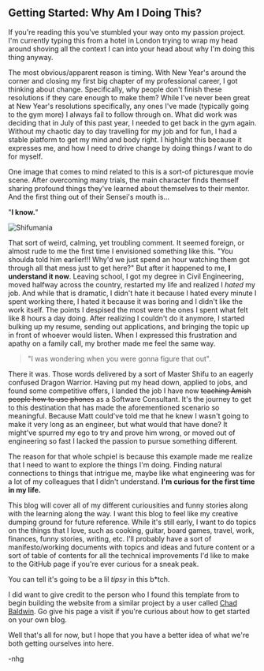 ## Getting Started: Why Am I Doing This?

If you're reading this you've stumbled your way onto my passion project. I'm currently typing this from a hotel in London trying to wrap my head around shoving all the context I can into your head about why I'm doing this thing anyway.

The most obvious/apparent reason is timing. With New Year's around the corner and closing my first big chapter of my professional career, I got thinking about change. Specifically, why people don't finish these resolutions if they care enough to make them? While I've never been great at New Year's resolutions specifically, any ones I've made (typically going to the gym more) I always fail to follow through on. What did work was deciding that in July of this past year, I needed to get back in the gym again. Without my chaotic day to day travelling for my job and for fun, I had a stable platform to get my mind and body right. I highlight this because it expresses me, and how I need to drive change by doing things _I_ want to do for myself.

One image that comes to mind related to this is a sort-of picturesque movie scene. After overcoming many trials, the main character finds themself sharing profound things they've learned about themselves to their mentor. And the first thing out of their Sensei's mouth is...

"**I know.**"

![Shifumania]([https://example.com/image.png](https://images.hobbydb.com/processed_uploads/subject_photo/subject_photo/image/11367/1456957146-22006-0451/Screen_20Shot_202016-03-02_20at_203.18.18_20PM.png))

That sort of weird, calming, yet troubling comment. It seemed foreign, or almost rude to me the first time I envisioned something like this. "You shoulda told him earlier!!! Why'd we just spend an hour watching them got through all that mess just to get here?" But after it happened to me, **I understand it now**. Leaving school, I got my degree in Civil Engineering, moved halfway across the country, restarted my life and realized I _hated_ my job. And while that is dramatic, I didn't hate it because I hated every minute I spent working there, I hated it because it was boring and I didn't like the work itself. The points I despised the most were the ones I spent what felt like 8 hours a day doing. After realizing I couldn't do it anymore, I started bulking up my resume, sending out applications, and bringing the topic up in front of whoever would listen. When I expressed this frustration and apathy on a family call, my brother made me feel the same way. 

> "I was wondering when you were gonna figure that out". 

There it was. Those words delivered by a sort of Master Shifu to an eagerly confused Dragon Warrior. Having put my head down, applied to jobs, and found some competitive offers, I landed the job I have now ~~teaching Amish people how to use phones~~ as a Software Consultant. It's the journey to get to this destination that has made the aforementioned scenario so meaningful. Because Matt could've told me that he knew I wasn't going to make it very long as an engineer, but what would that have done? It might've spurred my ego to try and prove him wrong, or moved out of engineering so fast I lacked the passion to pursue something different.

The reason for that whole schpiel is because this example made me realize that I need to want to explore the things I'm doing. Finding natural connections to things that intrigue me, maybe like what engineering was for a lot of my colleagues that I didn't understand. **I'm curious for the first time in my life.**

This blog will cover all of my different curiousities and funny stories along with the learning along the way. I want this blog to feel like my creative dumping ground for future reference. While it's still early, I want to do topics on the things that I love, such as cooking, guitar, board games, travel, work, finances, funny stories, writing, etc. I'll probably have a sort of manifesto/working documents with topics and ideas and future content or a sort of table of contents for all the technical improvements I'd like to make to the GitHub page if you're ever curious for a sneak peak.

You can tell it's going to be a lil _tipsy_ in this b*tch. 

I did want to give credit to the person who I found this template from to begin building the website from a similar project by a user called [Chad Baldwin](https://chadbaldwin.net/2021/03/14/how-to-build-a-sql-blog.html). Go give his page a visit if you're curious about how to get started on your own blog.


Well that's all for now, but I hope that you have a better idea of what we're both getting ourselves into here.

-nhg
